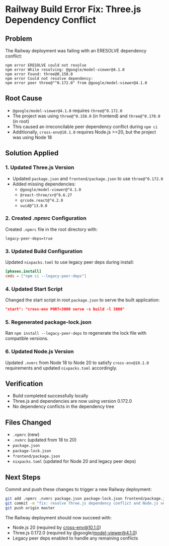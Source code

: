 # Railway Build Error Fix: Three.js Dependency Conflict

## Problem
The Railway deployment was failing with an ERESOLVE dependency conflict:

```
npm error ERESOLVE could not resolve
npm error While resolving: @google/model-viewer@4.1.0
npm error Found: three@0.158.0
npm error Could not resolve dependency:
npm error peer three@"^0.172.0" from @google/model-viewer@4.1.0
```

## Root Cause
- `@google/model-viewer@4.1.0` requires `three@^0.172.0`
- The project was using `three@^0.158.0` (in frontend) and `three@^0.170.0` (in root)
- This caused an irreconcilable peer dependency conflict during `npm ci`
- Additionally, `cross-env@10.1.0` requires Node.js >=20, but the project was using Node 18

## Solution Applied

### 1. Updated Three.js Version
- Updated `package.json` and `frontend/package.json` to use `three@^0.172.0`
- Added missing dependencies:
  - `@google/model-viewer@^4.1.0`
  - `@react-three/xr@^6.6.27`
  - `qrcode.react@^4.2.0`
  - `uuid@^13.0.0`

### 2. Created .npmrc Configuration
Created `.npmrc` file in the root directory with:
```
legacy-peer-deps=true
```

### 3. Updated Build Configuration
Updated `nixpacks.toml` to use legacy peer deps during install:
```toml
[phases.install]
cmds = ["npm ci --legacy-peer-deps"]
```

### 4. Updated Start Script
Changed the start script in root `package.json` to serve the built application:
```json
"start": "cross-env PORT=3000 serve -s build -l 3000"
```

### 5. Regenerated package-lock.json
Ran `npm install --legacy-peer-deps` to regenerate the lock file with compatible versions.

### 6. Updated Node.js Version
Updated `.nvmrc` from Node 18 to Node 20 to satisfy `cross-env@10.1.0` requirements and updated `nixpacks.toml` accordingly.

## Verification
- Build completed successfully locally
- Three.js and dependencies are now using version 0.172.0
- No dependency conflicts in the dependency tree

## Files Changed
- `.npmrc` (new)
- `.nvmrc` (updated from 18 to 20)
- `package.json`
- `package-lock.json`
- `frontend/package.json`
- `nixpacks.toml` (updated for Node 20 and legacy peer deps)

## Next Steps
Commit and push these changes to trigger a new Railway deployment:
```bash
git add .npmrc .nvmrc package.json package-lock.json frontend/package.json nixpacks.toml
git commit -m "fix: resolve Three.js dependency conflict and Node.js version for Railway deployment"
git push origin master
```

The Railway deployment should now succeed with:
- Node.js 20 (required by cross-env@10.1.0)
- Three.js 0.172.0 (required by @google/model-viewer@4.1.0)
- Legacy peer deps enabled to handle any remaining conflicts

